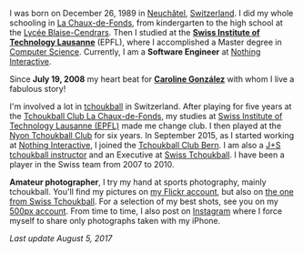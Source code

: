 I was born on December 26, 1989 in [Neuchâtel](http://wikipedia.org/wiki/Neuch%C3%A2tel), [Switzerland](https://en.wikipedia.org/wiki/Switzerland). I did my whole schooling in [La Chaux-de-Fonds](http://wikipedia.org/wiki/La_Chaux-de-Fonds), from kindergarten to the high school at the [Lycée Blaise-Cendrars](http://www.lyceeblaisecendrars.ch). Then I studied at the **[Swiss Institute of Technology Lausanne](https://epfl.ch)** (EPFL), where I accomplished a Master degree in [Computer Science](http://ic.epfl.ch/computer-science). Currently, I am a **Software Engineer** at [Nothing Interactive](https://nothing.ch).

Since **July 19, 2008** my heart beat for **[Caroline González](http://twitter.com/carogonzo)** with whom I live a fabulous story!

I'm involved a lot in [tchoukball](https://en.wikipedia.org/wiki/Tchoukball) in Switzerland. After playing for five years at the [Tchoukball Club La Chaux-de-Fonds](http://www.tbcc.ch), my studies at [Swiss Institute of Technology Lausanne (EPFL)](http://www.epfl.ch) made me change club. I then played at the [Nyon Tchoukball Club](http://www.ntbc.ch) for six years. In September 2015, as I started working at [Nothing Interactive](https://nothing.ch), I joined the [Tchoukball Club Bern](http://tcbern.ch). I am also a [J+S tchoukball instructor](http://www.jugendundsport.ch/internet/js/fr/home/sportarten/tchoukball/uebersicht.html) and an Executive at [Swiss Tchoukball](http://www.tchoukball.ch). I have been a player in the Swiss team from 2007 to 2010.


**Amateur photographer**, I try my hand at sports photography, mainly tchoukball. You'll find my pictures on [my Flickr account](https://flickr.com/siedler), but also on [the one from Swiss Tchoukball](https://flickr.com/swisstchoukball). For a selection of my best shots, see you on my [500px account](https://500px.com/davidsandoz). From time to time, I also post on [Instagram](https://instagram.com/davidsandoz) where I force myself to share only photographs taken with my iPhone.

*Last update August 5, 2017*